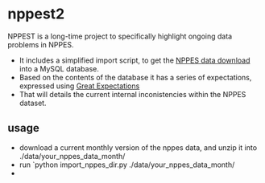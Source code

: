 # nppest2
NPPEST is a long-time project to specifically highlight ongoing data problems in NPPES. 

* It includes a simplified import script, to get the [NPPES data download](https://download.cms.gov/nppes/NPI_Files.html) into a MySQL database.
* Based on the contents of the database it has a series of expectations, expressed using [Great Expectations](https://greatexpectations.io/)
* That will details the current internal inconistencies within the NPPES dataset. 

## usage

* download a current monthly version of the nppes data, and unzip it into ./data/your_nppes_data_month/
* run `python import_nppes_dir.py ./data/your_nppes_data_month/
* 
